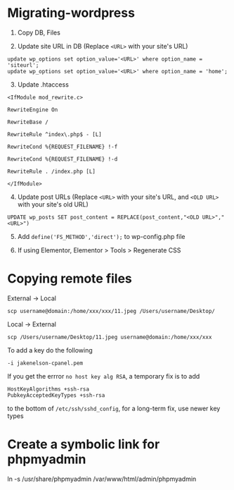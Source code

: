 # Migrating-wordpress

1. Copy DB, Files


2. Update site URL in DB (Replace ```<URL>``` with your site's URL)
```
update wp_options set option_value='<URL>' where option_name = 'siteurl';
update wp_options set option_value='<URL>' where option_name = 'home';
```

3. Update .htaccess

```
<IfModule mod_rewrite.c>

RewriteEngine On

RewriteBase /

RewriteRule ^index\.php$ - [L]

RewriteCond %{REQUEST_FILENAME} !-f

RewriteCond %{REQUEST_FILENAME} !-d

RewriteRule . /index.php [L]

</IfModule>
```

4. Update post URLs (Replace ```<URL>``` with your site's URL, and ```<OLD URL>``` with your site's old URL)
```
UPDATE wp_posts SET post_content = REPLACE(post_content,"<OLD URL>","<URL>")
```
5. Add ```define('FS_METHOD','direct');``` to wp-config.php file

6. If using Elementor, Elementor > Tools > Regenerate CSS

# Copying remote files

External -> Local

`scp username@domain:/home/xxx/xxx/11.jpeg /Users/username/Desktop/`

Local -> External

`scp /Users/username/Desktop/11.jpeg username@domain:/home/xxx/xxx`

To add a key do the following

`-i jakenelson-cpanel.pem`

If you get the errror `no host key alg RSA`, a temporary fix is to add 

```
HostKeyAlgorithms +ssh-rsa
PubkeyAcceptedKeyTypes +ssh-rsa
```

to the bottom of `/etc/ssh/sshd_config`, for a long-term fix, use newer key types

# Create a symbolic link for phpmyadmin

ln -s /usr/share/phpmyadmin /var/www/html/admin/phpmyadmin
